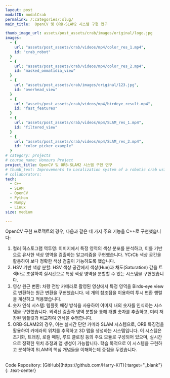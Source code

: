 ```yaml
---
layout: post
modalID: modalCrab
permalink: /:categories/:slug/
main_title:  OpenCV 및 ORB-SLAM2 시스템 구현 연구

thumb_image_url: assets/post_assets/crab/images/original/logo.jpg
images:
  - {
    url: "assets/post_assets/crab/videos/mp4/color_res_1.mp4",
    id: "crab_robot"
  }
  - {
    url: "assets/post_assets/crab/videos/mp4/color_res_2.mp4",
    id: "masked_ommatidia_view"
  }
  - {
    url: "assets/post_assets/crab/images/original/123.jpg",
    id: "overhead_view"
  }
  - {
    url: "assets/post_assets/crab/videos/mp4/birdeye_result.mp4",
    id: "fast_features"
  }
  - {
    url: "assets/post_assets/crab/videos/mp4/SLAM_res_1.mp4",
    id: "filtered_view"
  }
  - {
    url: "assets/post_assets/crab/videos/mp4/SLAM_res_2.mp4",
    id: "color_picker_example"
  }
# category: projects
# course_name: Honours Project
project_title: OpenCV 및 ORB-SLAM2 시스템 구현 연구
# thumb_text: Improvements to Localization system of a robotic crab using Optical Flow
# collaborators:
tech:
  - C++
  - SLAM
  - OpenCV
  - Python
  - Numpy
  - Linux
size: medium

---
```


<div class="post-content-markdown">

OpenCV 구현 프로젝트의 경우, 다음과 같은 네 가지 주요 기능을 C++로 구현했습니다:

1. 컬러 히스토그램 역투영: 이미지에서 특정 영역의 색상 분포를 분석하고, 이를 기반으로 유사한 색상 영역을 검출하는 알고리즘을 구현했습니다. YCrCb 색상 공간을 활용하여 보다 정확한 색상 검출이 가능하도록 했습니다.
2. HSV 기반 색상 분할: HSV 색상 공간에서 색상(Hue)과 채도(Saturation) 값을 트랙바로 조절하여 실시간으로 특정 색상 영역을 분할할 수 있는 시스템을 구현했습니다.
3. 영상 원근 변환: 차량 전방 카메라로 촬영된 영상에서 특정 영역을 Birds-eye view로 변환하는 원근 변환을 구현했습니다. 네 개의 참조점을 이용하여 투시 변환 행렬을 계산하고 적용했습니다.
4. 숫자 인식 시스템: 템플릿 매칭 방식을 사용하여 이미지 내의 숫자를 인식하는 시스템을 구현했습니다. 외곽선 검출과 영역 분할을 통해 개별 숫자를 추출하고, 미리 저장된 템플릿과 비교하여 인식을 수행합니다.
5. ORB-SLAM2의 경우, 이는 실시간 단안 카메라 SLAM 시스템으로, ORB 특징점을 활용하여 카메라의 위치를 추적하고 3D 맵을 생성하는 시스템입니다. 이 시스템은 초기화, 트래킹, 로컬 매핑, 루프 클로징 등의 주요 모듈로 구성되어 있으며, 실시간으로 정확한 위치 추정과 맵 생성이 가능합니다. 학습 목적으로 이 시스템을 구현하고 분석하여 SLAM의 핵심 개념들을 이해하는데 중점을 두었습니다.

<br>
Code Repository: [GitHub](https://github.com/Harry-KIT){:target="_blank"}
{: .text-center}

</div>
